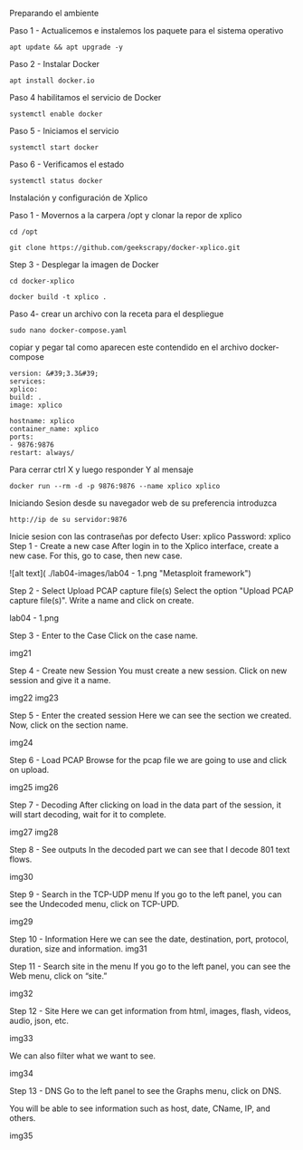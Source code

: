 Preparando el ambiente

Paso 1 - Actualicemos e instalemos los paquete para el sistema operativo 
```
apt update && apt upgrade -y
```
Paso 2 - Instalar Docker

```
apt install docker.io
```
Paso 4 habilitamos el servicio de Docker

```
systemctl enable docker
```
Paso 5  - Iniciamos el servicio
```
systemctl start docker
```
Paso 6 - Verificamos el estado 
```
systemctl status docker
```
Instalación y configuración de Xplico

Paso 1 - Movernos a la carpera /opt y clonar la repor de xplico
```
cd /opt
```
```
git clone https://github.com/geekscrapy/docker-xplico.git
```

Step 3 - Desplegar la imagen de Docker
```
cd docker-xplico
```
```
docker build -t xplico .
```
Paso 4- crear un archivo con la receta para el despliegue
```
sudo nano docker-compose.yaml
```
copiar y pegar tal como aparecen este contendido en el archivo docker-compose
```
version: &#39;3.3&#39;
services:
xplico:
build: .
image: xplico

hostname: xplico
container_name: xplico
ports:
- 9876:9876
restart: always/
```

Para cerrar ctrl X y luego responder Y al mensaje 
```
docker run --rm -d -p 9876:9876 --name xplico xplico
```

Iniciando Sesion 
desde su navegador web de su preferencia introduzca
```
http://ip de su servidor:9876
```
Inicie sesion con las contraseñas por defecto
User: xplico 
Password: xplico 
Step 1 - Create a new case
After login in to the Xplico interface, create a new case. For this, go to case, then new case.

![alt text]( ./lab04-images/lab04 - 1.png "Metasploit framework")

Step 2 - Select Upload PCAP capture file(s)
Select the option "Upload PCAP capture file(s)". Write a name and click on create.

lab04 - 1.png

Step 3 - Enter to the Case
Click on the case name.

img21

Step 4 - Create new Session
You must create a new session. Click on new session and give it a name.

img22 img23

Step 5 - Enter the created session
Here we can see the section we created. Now, click on the section name.

img24

Step 6 - Load PCAP
Browse for the pcap file we are going to use and click on upload.

img25 img26

Step 7 - Decoding
After clicking on load in the data part of the session, it will start decoding, wait for it to complete.

img27 img28

Step 8 - See outputs
In the decoded part we can see that I decode 801 text flows.

img30

Step 9 - Search in the TCP-UDP menu
If you go to the left panel, you can see the Undecoded menu, click on TCP-UPD.

img29

Step 10 - Information
Here we can see the date, destination, port, protocol, duration, size and information. img31

Step 11 - Search site in the menu
If you go to the left panel, you can see the Web menu, click on “site.”

img32

Step 12 - Site
Here we can get information from html, images, flash, videos, audio, json, etc.

img33

We can also filter what we want to see.

img34

Step 13 - DNS
Go to the left panel to see the Graphs menu, click on DNS.

You will be able to see information such as host, date, CName, IP, and others.

img35

